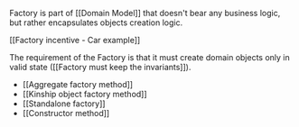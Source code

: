 Factory is part of [[Domain Model]] that doesn't bear any business logic, but rather encapsulates objects creation logic.

[[Factory incentive - Car example]]

The requirement of the Factory is that it must create domain objects only in valid state ([[Factory must keep the invariants]]).

- [[Aggregate factory method]]
- [[Kinship object factory method]]
- [[Standalone factory]]
- [[Constructor method]]
